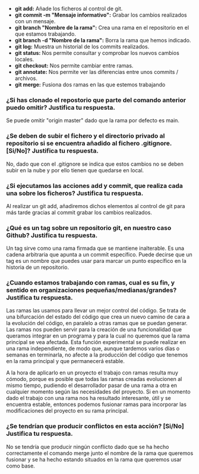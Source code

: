 - **git add:** Añade los ficheros al control de git.
- **git commit -m "Mensaje informativo":**  Grabar los cambios realizados con un mensaje.
- **git branch "Nombre de la rama":** Crea una rama en el repositorio en el que estamos trabajando.
- **git branch -d "Nombre de la rama":** Borra la rama que hemos indicado.
- **git log:** Muestra un historial de los commits realizados.
- **git status:** Nos permite consultar y comprobar los nuevos cambios locales.
- **git checkout:** Nos permite cambiar entre ramas.
- **git annotate:** Nos permite ver las diferencias entre unos commits / archivos.
- **git merge:** Fusiona dos ramas en las que estemos trabajando

### ¿Si has clonado el repostorio que parte del comando anterior puedo omitir? Justifica tu respuesta.

Se puede omitir "origin master" dado que la rama por defecto es main.

### ¿Se deben de subir el fichero y el directorio privado al repositorio si se encuentra añadido al fichero .gitignore. [Si/No]?  Justifica tu respuesta.

No, dado que con el .gitignore se indica que estos cambios no se deben subir en la nube y por ello tienen que quedarse en local.

### ¿Si ejecutamos las acciones add y commit, que realiza cada una sobre los ficheros? Justifica tu respuesta.

Al realizar un git add, añadiremos dichos elementos al control de git para más tarde gracias al commit grabar los cambios realizados.

### ¿Qué es un tag sobre un repositorio git, en nuestro caso Github? Justifica tu respuesta.


Un tag sirve como una rama firmada que se mantiene inalterable. Es una cadena arbitraria que apunta a un commit específico. Puede decirse que un tag es un nombre que puedes usar para marcar un punto específico en la historia de un repositorio.

### ¿Cuando estamos trabajando con ramas, cual es su fin, y sentido en organizaciones pequeñas/medianas/grandes? Justifica tu respuesta.

Las ramas las usamos para llevar un mejor control del código. Se trata de una bifurcación del estado del código que crea un nuevo camino de cara a la evolución del código, en paralelo a otras ramas que se puedan generar. Las ramas nos pueden servir para la creación de una funcionalidad que queramos integrar en un programa y para la cual no queremos que la rama principal se vea afectada. Esta función experimental se puede realizar en una rama independiente, de modo que, aunque tardemos varios días o semanas en terminarla, no afecte a la producción del código que tenemos en la rama principal y que permanecerá estable.

A la hora de aplicarlo en un proyecto el trabajo con ramas resulta muy cómodo, porque es posible que todas las ramas creadas evolucionen al mismo tiempo, pudiendo el desarrollador pasar de una rama a otra en cualquier momento según las necesidades del proyecto. Si en un momento dado el trabajo con una rama nos ha resultado interesante, útil y se encuentra estable, entonces podemos fusionar ramas para incorporar las modificaciones del proyecto en su rama principal.

### ¿Se tendrían que producir conflictos en esta acción? [Si/No] Justifica tu respuesta.

No se tendría que producir ningún conflicto dado que se ha hecho correctamente el comando merge junto el nombre de la rama que queremos fusionar y se ha hecho estando situados en la rama que queremos usar como base.

